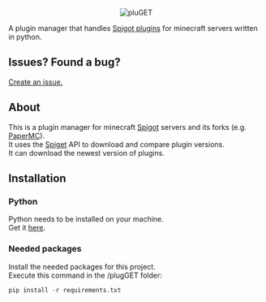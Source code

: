 <p align="center">
<img src="https://i.ibb.co/JyCxnQn/logoreal.png" alt="pluGET" border="0"></a>
</p>

A plugin manager that handles [Spigot plugins](https://www.spigotmc.org/resources/) for minecraft servers written in python.  

## Issues? Found a bug? 
[Create an issue.](https://github.com/Neocky/pluGET/issues/new/choose)  

## About  
This is a plugin manager for minecraft [Spigot](https://www.spigotmc.org/) servers and its forks (e.g. [PaperMC](https://papermc.io/)).  
It uses the [Spiget](https://spiget.org/) API to download and compare plugin versions.  
It can download the newest version of plugins.

## Installation
### Python
Python needs to be installed on your machine.  
Get it [here](https://www.python.org/downloads/).  
### Needed packages
Install the needed packages for this project.  
Execute this command in the /plugGET folder:  
```python
pip install -r requirements.txt
```
